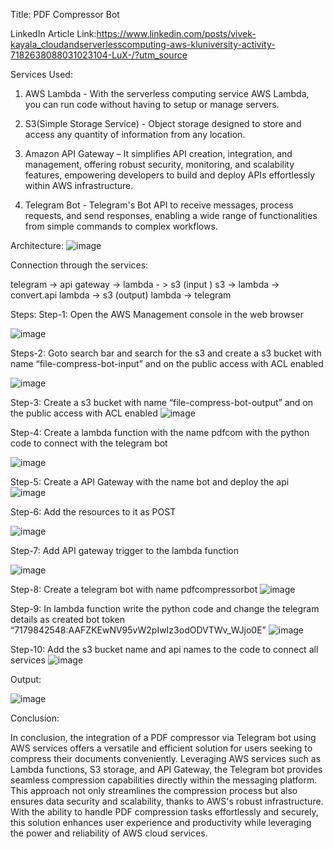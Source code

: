 Title:
PDF Compressor Bot

LinkedIn Article Link:https://www.linkedin.com/posts/vivek-kayala_cloudandserverlesscomputing-aws-kluniversity-activity-7182638088031023104-LuX-/?utm_source

Services Used:
1.	AWS Lambda - With the serverless computing service AWS Lambda, you can run code without having to setup or manage servers. 

2.	S3(Simple Storage Service) - Object storage designed to store and access any quantity of information from any location.

3.	Amazon API Gateway – It  simplifies API creation, integration, and management, offering robust security, monitoring, and scalability features, empowering developers to build and deploy APIs effortlessly within AWS infrastructure.

4.	Telegram Bot - Telegram's Bot API to receive messages, process requests, and send responses, enabling a wide range of functionalities from simple commands to complex workflows.

Architecture:
![image](https://github.com/vivek0234/CSC-PDF-Com/assets/110586406/177a25ea-5b1d-40b8-8f2e-4a2ac9c12a81)


Connection through the services:

telegram -> api gateway ->
lambda - > s3 (input )
s3 -> lambda -> convert.api
lambda -> s3 (output)
lambda -> telegram

Steps:
Step-1: Open the AWS Management console in the web browser
  
![image](https://github.com/vivek0234/CSC-PDF-Com/assets/110586406/8968fc98-a614-4b16-83d9-30a6d8d29762)


Steps-2: Goto search bar and search for the s3 and create a s3 bucket with name “file-compress-bot-input” and on the public access with ACL enabled
 
![image](https://github.com/vivek0234/CSC-PDF-Com/assets/110586406/e4caa054-b703-4dac-bf21-c61305b37883)


Step-3: Create a s3 bucket with name “file-compress-bot-output” and on the public access with ACL enabled
![image](https://github.com/vivek0234/CSC-PDF-Com/assets/110586406/d8e331cf-2819-47a9-82d2-afacb6f382bd)

 
Step-4: Create a lambda function with the name pdfcom with the python code to connect with the telegram bot
 
![image](https://github.com/vivek0234/CSC-PDF-Com/assets/110586406/ca34ac59-7d10-4db1-b1ff-2858158c11e3)



Step-5: Create a API Gateway with the name bot and deploy the api
 ![image](https://github.com/vivek0234/CSC-PDF-Com/assets/110586406/23d3ae67-5fa4-4926-beb8-7f8b471f9a17)


Step-6: Add the resources to it as POST 
 
![image](https://github.com/vivek0234/CSC-PDF-Com/assets/110586406/b9480728-de3f-4667-91ef-5593f2f64bfb)


Step-7: Add API gateway trigger to the lambda function
 
![image](https://github.com/vivek0234/CSC-PDF-Com/assets/110586406/a770975a-67c6-4c91-9a96-2affce359439)



Step-8: Create a telegram bot with name pdfcompressorbot
![image](https://github.com/vivek0234/CSC-PDF-Com/assets/110586406/aa05d82b-ffa5-4f1d-9dba-218bff69024b)
 

Step-9: In lambda function write the python code and change the telegram details as created bot token “7179842548:AAFZKEwNV95vW2pIwIz3odODVTWv_WJjo0E”
 ![image](https://github.com/vivek0234/CSC-PDF-Com/assets/110586406/9c9485bd-6b2d-4a9e-a653-fdc8ee39e9d5)


Step-10: Add the s3 bucket name and api names to the code to connect all services
 ![image](https://github.com/vivek0234/CSC-PDF-Com/assets/110586406/36e4ef7d-f81d-49c6-8076-7eabda138b47)

 Output:

 ![image](https://github.com/vivek0234/CSC-PDF-Com/assets/110586406/4d3672a7-639a-4687-8ceb-a35feac4789e)

 Conclusion:

In conclusion, the integration of a PDF compressor via Telegram bot using AWS services offers a versatile and efficient solution for users seeking to compress their documents conveniently. Leveraging AWS services such as Lambda functions, S3 storage, and API Gateway, the Telegram bot provides seamless compression capabilities directly within the messaging platform. This approach not only streamlines the compression process but also ensures data security and scalability, thanks to AWS's robust infrastructure. With the ability to handle PDF compression tasks effortlessly and securely, this solution enhances user experience and productivity while leveraging the power and reliability of AWS cloud services.



